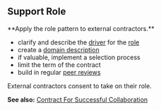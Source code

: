 ## Support Role

<summary>
**Apply the role pattern to external contractors.**
</summary>

-   clarify and describe the [driver](glossary:organizational-driver) for the [role](section:role)
-   create a [domain description](section:clarify-and-develop-domains)
-   if valuable, implement a selection process
-   limit the term of the contract
-   build in regular [peer reviews](section:peer-review)

External contractors consent to take on their role.

**See also:** [Contract For Successful Collaboration](section:contract-for-successful-collaboration)